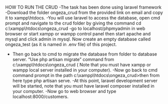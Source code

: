 HOW TO RUN THE CRUD
-The task has been done using laravel framework
-Download the folder ongeza_crud from the provided link on email and copy it to xampp\htdocs.
-You will use laravel to access the database, open cmd prompt and navigate to the crud folder by giving the command cd c:\xampp\htdocs\ongeza_crud
-go to localhost/phpmyadmin in web browser or start xampp or wampp control panel then start apache and mysql and click admin in mysql. Now create an empty database called ongeza_test (as it is named in .env file) of this project.
- Then go back to cmd to migrate the database from folder to database server. “Use php artisan migrate” command from c:\xampp\htdocs\ongeza_crud ( Note that you must have xampp or wampp local server installed in your computer).
-Now go back to cmd command prompt in the path c:\xampp\htdocs\ongeza_crud>then from here type php artisan serve.
-At this point, laravel development server will be started, note that you must have laravel composer installed in your computer.
-Now go to web browser and type localhost:8000/customers.
